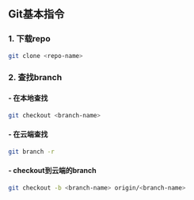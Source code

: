 ## Git基本指令

### 1. 下载repo

```bash
git clone <repo-name>
```

### 2. 查找branch

#### - 在本地查找
```bash
git checkout <branch-name>
```

#### - 在云端查找
```bash
git branch -r
```

#### - checkout到云端的branch
```bash
git checkout -b <branch-name> origin/<branch-name>
```
